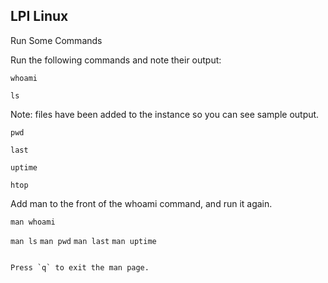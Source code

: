 ## LPI Linux

Run Some Commands

Run the following commands and note their output:
```
whoami
```
```
ls
```

Note: files have been added to the instance so you can see sample output.

```
pwd
```
```
last
```
```
uptime
```
```
htop
```

Add man to the front of the whoami command, and run it again.
```
man whoami
```
`man ls`
`man pwd`
`man last`
`man uptime`
```

Press `q` to exit the man page.
